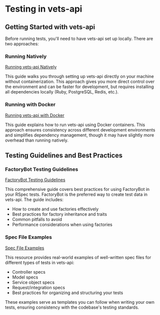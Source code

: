 # Testing in vets-api

## Getting Started with vets-api

Before running tests, you'll need to have vets-api set up locally. There are two approaches:

### Running Natively
[Running vets-api Natively](https://github.com/department-of-veterans-affairs/vets-api/blob/master/docs/setup/running_natively.md)

This guide walks you through setting up vets-api directly on your machine without containerization. This approach gives you more direct control over the environment and can be faster for development, but requires installing all dependencies locally (Ruby, PostgreSQL, Redis, etc.).

### Running with Docker
[Running vets-api with Docker](https://github.com/department-of-veterans-affairs/vets-api/blob/master/docs/setup/running_docker.md)

This guide explains how to run vets-api using Docker containers. This approach ensures consistency across different development environments and simplifies dependency management, though it may have slightly more overhead than running natively.

## Testing Guidelines and Best Practices

### FactoryBot Testing Guidelines
[FactoryBot Testing Guidelines](https://depo-platform-documentation.scrollhelp.site/developer-docs/factorybot-testing-guidelines)

This comprehensive guide covers best practices for using FactoryBot in your RSpec tests. FactoryBot is the preferred way to create test data in vets-api. The guide includes:
- How to create and use factories effectively
- Best practices for factory inheritance and traits
- Common pitfalls to avoid
- Performance considerations when using factories

### Spec File Examples
[Spec File Examples](https://depo-platform-documentation.scrollhelp.site/developer-docs/spec-file-examples)

This resource provides real-world examples of well-written spec files for different types of tests in vets-api:
- Controller specs
- Model specs
- Service object specs
- Request/integration specs
- Best practices for organizing and structuring your tests

These examples serve as templates you can follow when writing your own tests, ensuring consistency with the codebase's testing standards.
